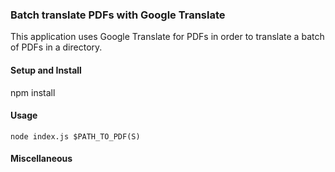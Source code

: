 ### Batch translate PDFs with Google Translate

This application uses Google Translate for PDFs in order to translate a batch of PDFs in a directory.

#### Setup and Install

npm install

#### Usage

```
node index.js $PATH_TO_PDF(S) 
```
#### Miscellaneous

